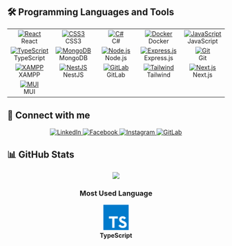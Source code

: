 ## 🛠 Programming Languages and Tools
<div align="center">
  <table>
    <tr>
      <td align="center" width="96">
        <a href="https://reactjs.org/">
          <img src="https://profilinator.rishav.dev/skills-assets/react-original-wordmark.svg" width="48" height="48" alt="React" />
        </a>
        <br>React
      </td>
      <td align="center" width="96">
        <a href="https://www.w3schools.com/css/">
          <img src="https://profilinator.rishav.dev/skills-assets/css3-original-wordmark.svg" width="48" height="48" alt="CSS3" />
        </a>
        <br>CSS3
      </td>
      <td align="center" width="96">
        <a href="https://docs.microsoft.com/en-us/dotnet/csharp/">
          <img src="https://profilinator.rishav.dev/skills-assets/csharp-original.svg" width="48" height="48" alt="C#" />
        </a>
        <br>C#
      </td>
      <td align="center" width="96">
        <a href="https://www.docker.com/">
          <img src="https://profilinator.rishav.dev/skills-assets/docker-original-wordmark.svg" width="48" height="48" alt="Docker" />
        </a>
        <br>Docker
      </td>
      <td align="center" width="96">
        <a href="https://www.javascript.com/">
          <img src="https://profilinator.rishav.dev/skills-assets/javascript-original.svg" width="48" height="48" alt="JavaScript" />
        </a>
        <br>JavaScript
      </td>
    </tr>
    <tr>
      <td align="center" width="96">
        <a href="https://www.typescriptlang.org/">
          <img src="https://profilinator.rishav.dev/skills-assets/typescript-original.svg" width="48" height="48" alt="TypeScript" />
        </a>
        <br>TypeScript
      </td>
      <td align="center" width="96">
        <a href="https://www.mongodb.com/">
          <img src="https://profilinator.rishav.dev/skills-assets/mongodb-original-wordmark.svg" width="48" height="48" alt="MongoDB" />
        </a>
        <br>MongoDB
      </td>
      <td align="center" width="96">
        <a href="https://nodejs.org/">
          <img src="https://profilinator.rishav.dev/skills-assets/nodejs-original-wordmark.svg" width="48" height="48" alt="Node.js" />
        </a>
        <br>Node.js
      </td>
      <td align="center" width="96">
        <a href="https://expressjs.com/">
          <img src="https://profilinator.rishav.dev/skills-assets/express-original-wordmark.svg" width="48" height="48" alt="Express.js" />
        </a>
        <br>Express.js
      </td>
      <td align="center" width="96">
        <a href="https://github.com/">
          <img src="https://profilinator.rishav.dev/skills-assets/git-scm-icon.svg" width="48" height="48" alt="Git" />
        </a>
        <br>Git
      </td>
    </tr>
    <tr>
      <td align="center" width="96">
        <a href="https://www.apachefriends.org/">
          <img src="https://profilinator.rishav.dev/skills-assets/xampp.png" width="48" height="48" alt="XAMPP" />
        </a>
        <br>XAMPP
      </td>
      <td align="center" width="96">
        <a href="https://nestjs.com/">
          <img src="https://profilinator.rishav.dev/skills-assets/nestjs.svg" width="48" height="48" alt="NestJS" />
        </a>
        <br>NestJS
      </td>
      <td align="center" width="96">
        <a href="https://about.gitlab.com/">
          <img src="https://profilinator.rishav.dev/skills-assets/gitlab.svg" width="48" height="48" alt="GitLab" />
        </a>
        <br>GitLab
      </td>
      <td align="center" width="96">
        <a href="https://www.tailwindcss.com/">
          <img src="https://profilinator.rishav.dev/skills-assets/tailwindcss.svg" width="48" height="48" alt="Tailwind" />
        </a>
        <br>Tailwind
      </td>
      <td align="center" width="96">
        <a href="https://nextjs.org/">
          <img src="https://profilinator.rishav.dev/skills-assets/nextjs.png" width="48" height="48" alt="Next.js" />
        </a>
        <br>Next.js
      </td>
    </tr>
    <tr>
      <td align="center" width="96">
        <a href="https://mui.com/">
          <img src="https://profilinator.rishav.dev/skills-assets/mui.png" width="48" height="48" alt="MUI" />
        </a>
        <br>MUI
      </td>
    </tr>
  </table>
</div>

## 🤝 Connect with me
<div align="center">
  <a href="https://linkedin.com/in/dinhgiaan" target="_blank">
    <img src="https://img.shields.io/badge/LinkedIn-0A66C2?style=for-the-badge&logo=linkedin&logoColor=white" alt="LinkedIn" />
  </a>
  <a href="https://www.facebook.com/dgiaan04" target="_blank">
    <img src="https://img.shields.io/badge/Facebook-1877F2?style=for-the-badge&logo=facebook&logoColor=white" alt="Facebook" />
  </a>
  <a href="https://instagram.com/dga.isme" target="_blank">
    <img src="https://img.shields.io/badge/Instagram-E4405F?style=for-the-badge&logo=instagram&logoColor=white" alt="Instagram" />
  </a>
  <a href="https://gitlab.com/dinhgiaandev" target="_blank">
    <img src="https://img.shields.io/badge/GitLab-FC6D26?style=for-the-badge&logo=gitlab&logoColor=white" alt="GitLab" />
  </a>
</div>

## 📊 GitHub Stats
<div align="center">
  <!-- Language Stats -->
  <img src="https://github-readme-stats.vercel.app/api/top-langs/?username=dinhgiaandev&layout=compact&theme=tokyonight&hide_border=true&bg_color=1A1B27&title_color=70A5FD&text_color=38BDAE" align="center" />
  
  <!-- Most Used Language with Icon -->
  <h3>Most Used Language</h3>
  <p align="center">
    <img src="https://raw.githubusercontent.com/devicons/devicon/master/icons/typescript/typescript-original.svg" width="60" height="60"/>
    <br/>
    <b>TypeScript</b>
  </p>
</div>
